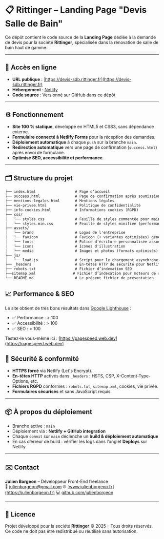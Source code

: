 # 📋 Rittinger – Landing Page "Devis Salle de Bain"

Ce dépôt contient le code source de la **Landing Page** dédiée à la demande de devis pour la société **Rittinger**, spécialisée dans la rénovation de salle de bain haut de gamme.

---

## 🔗 Accès en ligne

- **URL publique** : [https://devis-sdb.rittinger.fr](https://devis-sdb.rittinger.fr)
- **Hébergement** : [Netlify](https://www.netlify.com/)
- **Code source** : Versionné sur GitHub dans ce dépôt

---

## ⚙️ Fonctionnement

- **Site 100 % statique**, développé en HTML5 et CSS3, sans dépendance externe.
- **Formulaire connecté à Netlify Forms** pour la réception des demandes.
- **Déploiement automatique** à chaque `push` sur la branche `main`.
- **Redirection automatique** vers une page de confirmation (`success.html`) après envoi de formulaire.
- **Optimisé SEO, accessibilité et performance**.

---

## 🗂 Structure du projet

```txt
├── index.html                  # Page d’accueil
├── success.html                # Page de confirmation après soumission du formulaire
├── mentions-legales.html       # Mentions légales
├── vie-privee.html             # Politique de confidentialité
├── info-cookies.html           # Informations cookies (RGPD)
├── css/
│   └── styles.css              # Feuille de styles commentée pour maintenance
│   └── styles.min.css          # Feuille de styles minifiée (performances) liée au HTML
├── assets/                     
│   └── brand                   # Logos de l'entreprise
│   └── favicon                 # Favicon (+ variantes optimisées) généré à partir du logo de l'entreprise
│   └── fonts                   # Police d'écriture personnalisée associée à l'image de marque de l'entreprise
│   └── icons                   # Icones d'illustration
│   └── media                   # Images et photos (formats optimisés) d'illustration
├── js/                         
│   └── load.js                 # Script pour le chargement asynchrone des ressources critiques du head (HTML)
├── _headers                    # En-têtes HTTP de sécurité pour Netlify
├── robots.txt                  # Fichier d’indexation SEO
├──sitemap.xml                 # Fichier d’indexation pour moteurs de recherche
└── README.md                   # Le présent fichier de présentation
```

## 📈 Performance & SEO

Le site obtient de très bons résultats dans [Google Lighthouse](https://web.dev/measure/) :

- ✅ Performance : > 100
- ✅ Accessibilité : > 100
- ✅ SEO : > 100

Testez-le vous-même ici : [https://pagespeed.web.dev](https://pagespeed.web.dev)

## 🔐 Sécurité & conformité

- **HTTPS forcé** via Netlify (Let's Encrypt).
- **En-têtes HTTP** activés dans `_headers` : HSTS, CSP, X-Content-Type-Options, etc.
- **Fichiers RGPD** conformes : `robots.txt`, `sitemap.xml`, cookies, vie privée.
- **Formulaires sécurisés** et sans JavaScript requis.

---

## 📦 À propos du déploiement

- Branche active : `main`
- Déploiement via : **Netlify + GitHub integration**
- Chaque `commit` sur `main` déclenche un **build & déploiement automatique**
- En cas d’erreur de build : vérifier les logs dans l’onglet **Deploys** sur Netlify

---

## ✉️ Contact

**Julien Borgeon** – Développeur Front-End freelance  
📧 [julienborgeon@gmail.com](mailto:julienborgeon@gmail.com)
🌐 [www.julienborgeon.fr](https://julienborgeon.fr)
💻 [github.com/julienborgeon](https://github.com/julienborgeon)

---

## 🧾 Licence

Projet développé pour la société **Rittinger**
© 2025 – Tous droits réservés.
Ce code ne doit pas être redistribué ou réutilisé sans autorisation.